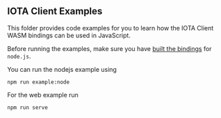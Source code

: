 ## IOTA Client Examples

This folder provides code examples for you to learn how the IOTA Client WASM bindings can be used in JavaScript.

Before running the examples, make sure you have [built the bindings](../README.md#Build) for `node.js`.

You can run the nodejs example using

```
npm run example:node
```

For the web example run

```
npm run serve
```
